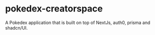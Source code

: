 # pokedex-creatorspace
A Pokedex application that is built on top of NextJs, auth0, prisma and shadcn/UI.
